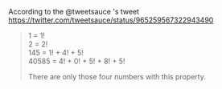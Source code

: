 
According to the @tweetsauce 's tweet <br>
https://twitter.com/tweetsauce/status/965259567322943490 <br>
> 1 = 1! <br>
> 2 = 2! <br>
> 145 = 1! + 4! + 5! <br>
> 40585 = 4! + 0! + 5! + 8! + 5!
> 
> There are only those four numbers with this property.<br>

